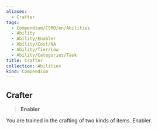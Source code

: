 ```yaml
---
aliases:
  - Crafter
tags:
  - Compendium/CSRD/en/Abilities
  - Ability
  - Ability/Enabler
  - Ability/Cost/NA
  - Ability/Tier/Low
  - Ability/Categories/Task
title: Crafter
collection: Abilities
kind: Compendium
---
```

## Crafter  
>**Enabler**
  
You are trained in the crafting of two kinds of items. Enabler.